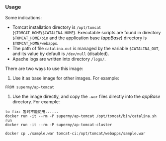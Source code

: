 ### Usage

Some indications:

* Tomcat installation directory is `/opt/tomcat` (`$TOMCAT_HOME`/`$CATALINA_HOME`). Executable scripts are found in directory `$TOMCAT_HOME/bin` and the application base (*appBase*) directory is `$TOMCAT_HOME/webapps`.
* The path of file `catalina.out` is managed by the variable `$CATALINA_OUT`, and its value by default is `/dev/null` (disabled).
* Apache logs are written into directory `/logs/`.

There are two ways to use this image:

1. Use it as base image for other images. For example:

  ```
  FROM supermy/ap-tomcat
  ```

1. Use the image directly, and copy the `.war` files directly into the *appBase* directory. For example:

  ```
  to fix: 暂时不能使用......
  docker run -it --rm -P supermy/ap-tomcat /opt/tomcat/bin/catalina.sh run
  docker run -it --rm -P supermy/ap-tomcat-cluster

  docker cp ./sample.war tomcat-ci:/opt/tomcat/webapps/sample.war
  ```